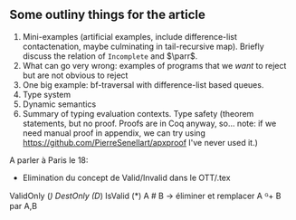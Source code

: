 ## Some outliny things for the article

1. Mini-examples (artificial examples, include difference-list
   contactenation, maybe culminating in tail-recursive map). Briefly
   discuss the relation of `Incomplete` and $\parr$.
2. What can go very wrong: examples of programs that we _want_ to
   reject but are not obvious to reject
3. One big example: bf-traversal with difference-list based queues.
4. Type system
5. Dynamic semantics
6. Summary of typing evaluation contexts. Type safety (theorem
   statements, but no proof. Proofs are in Coq anyway, so… note: if we
   need manual proof in appendix, we can try using
   https://github.com/PierreSenellart/apxproof I've never used it.)

A parler à Paris le 18:

- Elimination du concept de Valid/Invalid dans le OTT/.tex

ValidOnly (*)
DestOnly (D*)
IsValid (*)
A # B -> éliminer et remplacer A ᴳ+ B par A,B

